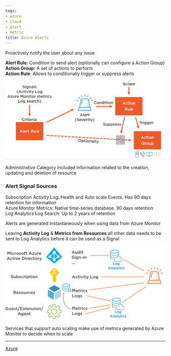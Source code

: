 ```yaml
---
tags:
- azure
- cloud
- alert
- metric
title: Azure Alerts
---
```


Proactively notify the user about any issue

**Alert Rule**: Condition to send alert (optionally can configure a Action Group)  
**Action Group**: A set of actions to perform  
**Action Rule**: Allows to conditionally trigger or suppress alerts

![Azure Triggering Flow|550](../../images/alert-triggering-flow.png)

Administrative Category included information related to the creation, updating and deletion of resource

### Alert Signal Sources

Subscription Activity Log: Health and Auto scale Events. Has 90 days retention for information  
Azure Monitor Metrics: Native time-series database. 90 days retention  
Log Analytics Log Search: Up to 2 years of retention

Alerts are generated instantaneously when using data from Azure Monitor

Leaving **Activity Log** & **Metrics from Resources** all other data needs to be sent to Log Analytics before it can be used as a Signal

![Azure Alert Signal Sources|600](../../images/azure-alerts-signal-sources.png)

Services that support auto scaling make use of metrics generated by Azure Monitor to decide when to scale

---

[Azure](../../azure.md)